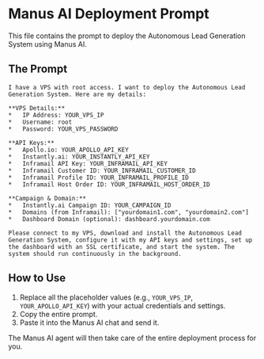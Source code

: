 # Manus AI Deployment Prompt

This file contains the prompt to deploy the Autonomous Lead Generation System using Manus AI.

## The Prompt

```
I have a VPS with root access. I want to deploy the Autonomous Lead Generation System. Here are my details:

**VPS Details:**
*   IP Address: YOUR_VPS_IP
*   Username: root
*   Password: YOUR_VPS_PASSWORD

**API Keys:**
*   Apollo.io: YOUR_APOLLO_API_KEY
*   Instantly.ai: YOUR_INSTANTLY_API_KEY
*   Inframail API Key: YOUR_INFRAMAIL_API_KEY
*   Inframail Customer ID: YOUR_INFRAMAIL_CUSTOMER_ID
*   Inframail Profile ID: YOUR_INFRAMAIL_PROFILE_ID
*   Inframail Host Order ID: YOUR_INFRAMAIL_HOST_ORDER_ID

**Campaign & Domain:**
*   Instantly.ai Campaign ID: YOUR_CAMPAIGN_ID
*   Domains (from Inframail): ["yourdomain1.com", "yourdomain2.com"]
*   Dashboard Domain (optional): dashboard.yourdomain.com

Please connect to my VPS, download and install the Autonomous Lead Generation System, configure it with my API keys and settings, set up the dashboard with an SSL certificate, and start the system. The system should run continuously in the background.
```

## How to Use

1.  Replace all the placeholder values (e.g., `YOUR_VPS_IP`, `YOUR_APOLLO_API_KEY`) with your actual credentials and settings.
2.  Copy the entire prompt.
3.  Paste it into the Manus AI chat and send it.

The Manus AI agent will then take care of the entire deployment process for you.

